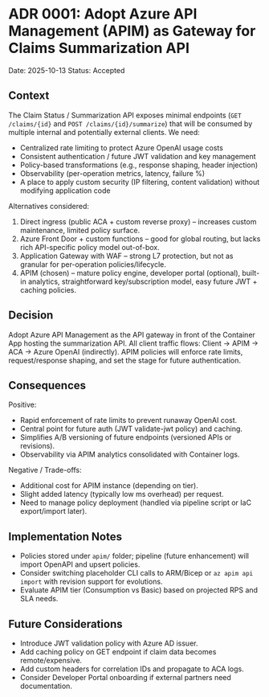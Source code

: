 # ADR 0001: Adopt Azure API Management (APIM) as Gateway for Claims Summarization API

Date: 2025-10-13
Status: Accepted

## Context
The Claim Status / Summarization API exposes minimal endpoints (`GET /claims/{id}` and `POST /claims/{id}/summarize`) that will be consumed by multiple internal and potentially external clients. We need:
- Centralized rate limiting to protect Azure OpenAI usage costs
- Consistent authentication / future JWT validation and key management
- Policy-based transformations (e.g., response shaping, header injection)
- Observability (per-operation metrics, latency, failure %)
- A place to apply custom security (IP filtering, content validation) without modifying application code

Alternatives considered:
1. Direct ingress (public ACA + custom reverse proxy) – increases custom maintenance, limited policy surface.
2. Azure Front Door + custom functions – good for global routing, but lacks rich API-specific policy model out-of-box.
3. Application Gateway with WAF – strong L7 protection, but not as granular for per-operation policies/lifecycle.
4. APIM (chosen) – mature policy engine, developer portal (optional), built-in analytics, straightforward key/subscription model, easy future JWT + caching policies.

## Decision
Adopt Azure API Management as the API gateway in front of the Container App hosting the summarization API. All client traffic flows: Client → APIM → ACA → Azure OpenAI (indirectly). APIM policies will enforce rate limits, request/response shaping, and set the stage for future authentication.

## Consequences
Positive:
- Rapid enforcement of rate limits to prevent runaway OpenAI cost.
- Central point for future auth (JWT validate-jwt policy) and caching.
- Simplifies A/B versioning of future endpoints (versioned APIs or revisions).
- Observability via APIM analytics consolidated with Container logs.

Negative / Trade-offs:
- Additional cost for APIM instance (depending on tier).
- Slight added latency (typically low ms overhead) per request.
- Need to manage policy deployment (handled via pipeline script or IaC export/import later).

## Implementation Notes
- Policies stored under `apim/` folder; pipeline (future enhancement) will import OpenAPI and upsert policies.
- Consider switching placeholder CLI calls to ARM/Bicep or `az apim api import` with revision support for evolutions.
- Evaluate APIM tier (Consumption vs Basic) based on projected RPS and SLA needs.

## Future Considerations
- Introduce JWT validation policy with Azure AD issuer.
- Add caching policy on GET endpoint if claim data becomes remote/expensive.
- Add custom headers for correlation IDs and propagate to ACA logs.
- Consider Developer Portal onboarding if external partners need documentation.
